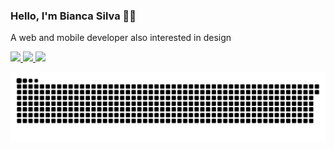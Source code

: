 ### Hello, I'm Bianca Silva ✌🏽
A web and mobile developer also interested in design

<a target="_blank" href="https://www.linkedin.com/in/biancafsilva"> <img src="https://img.shields.io/badge/LinkedIn-0077B5?style=for-the-badge&logo=linkedin&logoColor=white"/> </a> 
<a target="_blank" href="mailto:biancaflorianodasilva@gmail.com?subject=Hello"> <img src="https://img.shields.io/badge/Gmail-D14836?style=for-the-badge&logo=gmail&logoColor=white"/> </a>
<a target="_blank" href="https://www.behance.net/biancafsilva"> <img src="https://img.shields.io/badge/Behance-053EFF?style=for-the-badge&logo=behance&logoColor=white"/> </a> 
<!-- <a href="https://discord.com/@me"> <img src="https://img.shields.io/badge/Discord-7289DA?style=for-the-badge&logo=discord&logoColor=white"/>
<a target="_blank" href="https://www.instagram.com/_bianca.zip"> <img src="https://img.shields.io/badge/Instagram-8134AF?style=for-the-badge&logo=instagram&logoColor=white"/> </a> 

Visitor count ![Visitor Count](https://profile-counter.glitch.me/BiancaFSilva/count.svg)
-->

![Snake animation](https://github.com/BiancaFSilva/BiancaFSilva/blob/output/github-contribution-grid-snake.svg)

<!--
**BiancaFSilva/BiancaFSilva** is a ✨ _special_ ✨ repository because its `README.md` (this file) appears on your GitHub profile.

Here are some ideas to get you started:

- 🔭 I’m currently working on ...
- 🌱 I’m currently learning ...
- 👯 I’m looking to collaborate on ...
- 🤔 I’m looking for help with ...
- 💬 Ask me about ...
- 📫 How to reach me: ...
- 😄 Pronouns: ...
- ⚡ Fun fact: ...
-->
